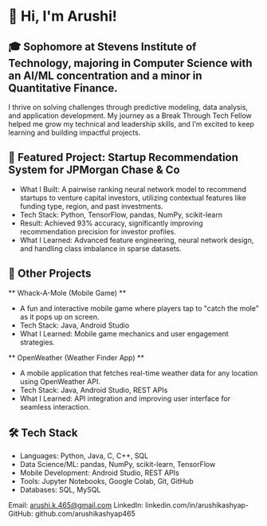# 👋 Hi, I'm Arushi!

## 🎓 Sophomore at Stevens Institute of Technology, majoring in Computer Science with an AI/ML concentration and a minor in Quantitative Finance.

I thrive on solving challenges through predictive modeling, data analysis, and application development. My journey as a Break Through Tech Fellow helped me grow my technical and leadership skills, and I’m excited to keep learning and building impactful projects.

## 🎯 Featured Project: Startup Recommendation System for JPMorgan Chase & Co
* What I Built: A pairwise ranking neural network model to recommend startups to venture capital investors, utilizing contextual features like funding type, region, and past investments.
* Tech Stack: Python, TensorFlow, pandas, NumPy, scikit-learn
* Result: Achieved 93% accuracy, significantly improving recommendation precision for investor profiles.
* What I Learned: Advanced feature engineering, neural network design, and handling class imbalance in sparse datasets.

## 🚀 Other Projects
** Whack-A-Mole (Mobile Game) **
* A fun and interactive mobile game where players tap to "catch the mole" as it pops up on screen.
* Tech Stack: Java, Android Studio
* What I Learned: Mobile game mechanics and user engagement strategies.

** OpenWeather (Weather Finder App) **
* A mobile application that fetches real-time weather data for any location using OpenWeather API.
* Tech Stack: Java, Android Studio, REST APIs
* What I Learned: API integration and improving user interface for seamless interaction.

## 🛠 Tech Stack
* Languages: Python, Java, C, C++, SQL
* Data Science/ML: pandas, NumPy, scikit-learn, TensorFlow
* Mobile Development: Android Studio, REST APIs
* Tools: Jupyter Notebooks, Google Colab, Git, GitHub
* Databases: SQL, MySQL

Email: arushi.k.465@gmail.com
LinkedIn: linkedin.com/in/arushikashyap-
GitHub: github.com/arushikashyap465

